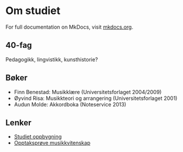 # Om studiet

For full documentation on MkDocs, visit [mkdocs.org](http://mkdocs.org).

## 40-fag

Pedagogikk, lingvistikk, kunsthistorie?

## Bøker

- Finn Benestad: Musikklære (Universitetsforlaget 2004/2009)
- Øyvind Risa: Musikkteori og arrangering (Universitetsforlaget 2001)
- Audun Molde: Akkordboka (Noteservice 2013)

## Lenker

- [Studiet oppbygning](http://www.uio.no/studier/program/musikkvitenskap/oppbygging/ "UIO")
- [Opptaksprøve musikkvitenskap](http://www.hf.uio.no/imv/studier/opptak/ "UIO")